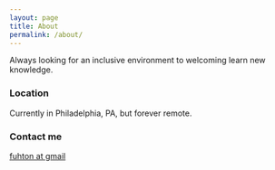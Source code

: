 ```yaml
---
layout: page
title: About
permalink: /about/
---
```


Always looking for an inclusive environment to welcoming learn new knowledge.

### Location

Currently in Philadelphia, PA, but forever remote.

### Contact me

[fuhton at gmail](mailto:fuhton@gmail.com)
